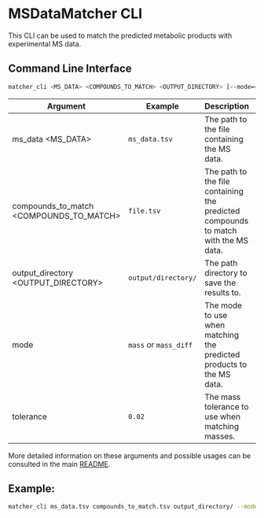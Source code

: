 # MSDataMatcher CLI

This CLI can be used to match the predicted metabolic products with experimental MS data.

## Command Line Interface

```bash
matcher_cli <MS_DATA> <COMPOUNDS_TO_MATCH> <OUTPUT_DIRECTORY> [--mode=<STR>] [--tolerance=<FLOAT>]
```

| Argument                                 | Example               | Description                                                                        | Default                                                                                                                                            |
|------------------------------------------|-----------------------|------------------------------------------------------------------------------------|----------------------------------------------------------------------------------------------------------------------------------------------------|
| ms_data <MS_DATA>                        | `ms_data.tsv`         | The path to the file containing the MS data.                                       |                                                                                                                                                    |
| compounds_to_match <COMPOUNDS_TO_MATCH>  | `file.tsv`            | The path to the file containing the predicted compounds to match with the MS data. |                                                                                                                                                    |
 | output_directory <OUTPUT_DIRECTORY>      | `output/directory/`   | The path directory to save the results to.                                         |                                                                                                                                                    |
| mode                                     | `mass` or `mass_diff` | The mode to use when matching the predicted products to the MS data.               | `mass`                                                                                                                                             |
| tolerance                                | `0.02`                | The mass tolerance to use when matching masses.                                    | `0.02`                                                                                                                                             |

More detailed information on these arguments and possible usages can be consulted in the main [README](README.md).

## Example:

```bash
matcher_cli ms_data.tsv compounds_to_match.tsv output_directory/ --mode=mass --tolerance=0.0015
```
